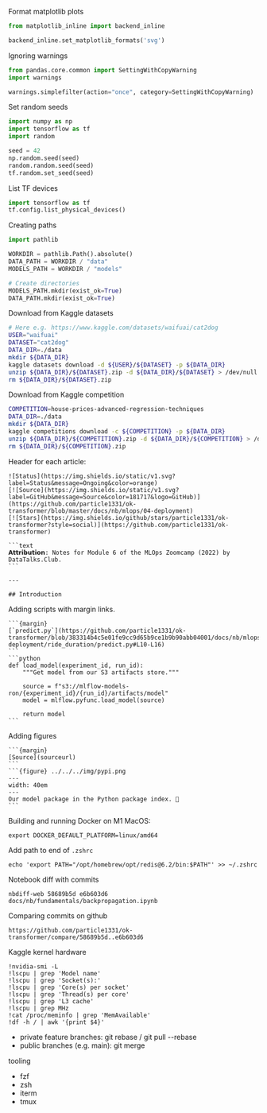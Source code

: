 Format matplotlib plots
```python
from matplotlib_inline import backend_inline

backend_inline.set_matplotlib_formats('svg')
```

Ignoring warnings

```python
from pandas.core.common import SettingWithCopyWarning
import warnings

warnings.simplefilter(action="once", category=SettingWithCopyWarning)
```

Set random seeds

```python
import numpy as np
import tensorflow as tf
import random

seed = 42
np.random.seed(seed)
random.random.seed(seed)
tf.random.set_seed(seed)
```

List TF devices

```python
import tensorflow as tf
tf.config.list_physical_devices()
```

Creating paths

```python
import pathlib 

WORKDIR = pathlib.Path().absolute()
DATA_PATH = WORKDIR / "data"
MODELS_PATH = WORKDIR / "models"

# Create directories
MODELS_PATH.mkdir(exist_ok=True)
DATA_PATH.mkdir(exist_ok=True)
```


Download from Kaggle datasets
```bash 
# Here e.g. https://www.kaggle.com/datasets/waifuai/cat2dog
USER="waifuai"
DATASET="cat2dog"
DATA_DIR=./data
mkdir ${DATA_DIR}
kaggle datasets download -d ${USER}/${DATASET} -p ${DATA_DIR}
unzip ${DATA_DIR}/${DATASET}.zip -d ${DATA_DIR}/${DATASET} > /dev/null
rm ${DATA_DIR}/${DATASET}.zip
```

Download from Kaggle competition
```bash
COMPETITION=house-prices-advanced-regression-techniques
DATA_DIR=./data
mkdir ${DATA_DIR}
kaggle competitions download -c ${COMPETITION} -p ${DATA_DIR}
unzip ${DATA_DIR}/${COMPETITION}.zip -d ${DATA_DIR}/${COMPETITION} > /dev/null
rm ${DATA_DIR}/${COMPETITION}.zip
```

Header for each article:
````
![Status](https://img.shields.io/static/v1.svg?label=Status&message=Ongoing&color=orange)
[![Source](https://img.shields.io/static/v1.svg?label=GitHub&message=Source&color=181717&logo=GitHub)](https://github.com/particle1331/ok-transformer/blob/master/docs/nb/mlops/04-deployment)
[![Stars](https://img.shields.io/github/stars/particle1331/ok-transformer?style=social)](https://github.com/particle1331/ok-transformer)

```text
𝗔𝘁𝘁𝗿𝗶𝗯𝘂𝘁𝗶𝗼𝗻: Notes for Module 6 of the MLOps Zoomcamp (2022) by DataTalks.Club.
```

---

## Introduction
````


Adding scripts with margin links.
````
```{margin}
[`predict.py`](https://github.com/particle1331/ok-transformer/blob/383314b4c5e01fe9cc9d65b9ce1b9b90abb04001/docs/nb/mlops/04-deployment/ride_duration/predict.py#L10-L16)
```
```python
def load_model(experiment_id, run_id):
    """Get model from our S3 artifacts store."""

    source = f"s3://mlflow-models-ron/{experiment_id}/{run_id}/artifacts/model"
    model = mlflow.pyfunc.load_model(source)

    return model
```
````


Adding figures
````
```{margin}
[Source](sourceurl)
```
```{figure} ../../../img/pypi.png
---
width: 40em
---
Our model package in the Python package index. 🐍
```
````

Building and running Docker on M1 MacOS:
```
export DOCKER_DEFAULT_PLATFORM=linux/amd64
```


Add path to end of `.zshrc`
```
echo 'export PATH="/opt/homebrew/opt/redis@6.2/bin:$PATH"' >> ~/.zshrc
```

Notebook diff with commits
```
nbdiff-web 58689b5d e6b603d6 docs/nb/fundamentals/backpropagation.ipynb
```

Comparing commits on github
```
https://github.com/particle1331/ok-transformer/compare/58689b5d..e6b603d6
```


Kaggle kernel hardware
```
!nvidia-smi -L 
!lscpu | grep 'Model name'
!lscpu | grep 'Socket(s):'
!lscpu | grep 'Core(s) per socket'
!lscpu | grep 'Thread(s) per core'
!lscpu | grep 'L3 cache'
!lscpu | grep MHz
!cat /proc/meminfo | grep 'MemAvailable'
!df -h / | awk '{print $4}'
```


- private feature branches: git rebase / git pull --rebase
- public branches (e.g. main): git merge

tooling
- fzf
- zsh
- iterm
- tmux

